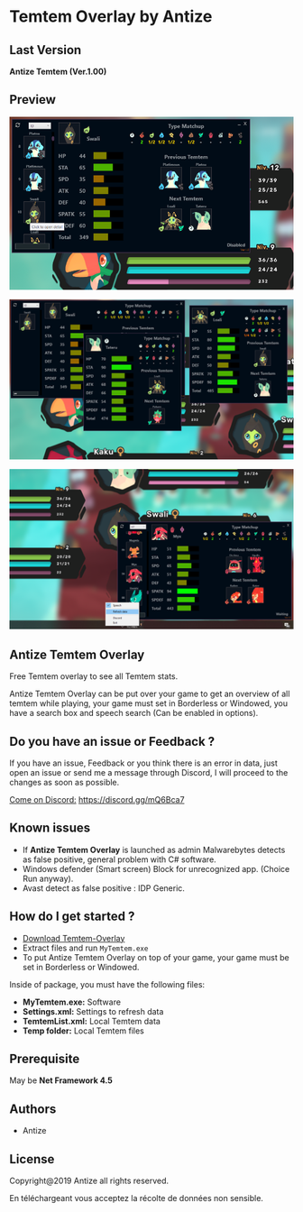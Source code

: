 
# Temtem Overlay by Antize

## Last Version
**Antize Temtem (Ver.1.00)**

## Preview
![Preview](Preview/Exemple1.png)

![Preview](Preview/Exemple2.png)

![Preview](Preview/Exemple3.png)

## Antize Temtem Overlay
Free Temtem overlay to see all Temtem stats.

Antize Temtem Overlay can be put over your game to get an overview of all temtem while playing, your game must set in Borderless or Windowed, you have a search box and speech search (Can be enabled in options).

## Do you have an issue or Feedback ?
If you have an issue, Feedback or you think there is an error in data, just open an issue or send me a message through Discord, I will proceed to the changes as soon as possible.

[Come on Discord:](https://discord.gg/mQ6Bca7) https://discord.gg/mQ6Bca7

## Known issues
- If **Antize Temtem Overlay** is launched as admin Malwarebytes detects as false positive, general problem with C# software.
- Windows defender (Smart screen) Block for unrecognized app. (Choice Run anyway).
- Avast detect as false positive : IDP Generic.

## How do I get started ?
  -  [Download Temtem-Overlay](https://github.com/Antize/MyTemtem/releases/)  
  -  Extract files and run `MyTemtem.exe`
  -  To put Antize Temtem Overlay on top of your game, your game must be set in Borderless or Windowed.

Inside of package, you must have the following files:
- **MyTemtem.exe:** Software
- **Settings.xml:** Settings to refresh data
- **TemtemList.xml:** Local Temtem data
- **Temp folder:** Local Temtem files

## Prerequisite
May be **Net Framework 4.5**

## Authors
- Antize

## License
Copyright@2019 Antize all rights reserved.

En téléchargeant vous acceptez la récolte de données non sensible.
